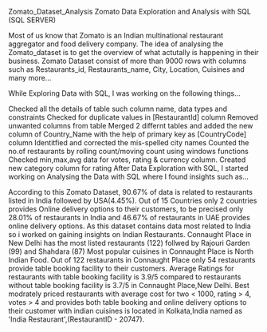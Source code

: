 Zomato_Dataset_Analysis
Zomato Data Exploration and Analysis with SQL (SQL SERVER)

Most of us know that Zomato is an Indian multinational restaurant aggregator and food delivery company. The idea of analysing the Zomato_dataset is to get the overview of what actutally is happening in their business. Zomato Dataset consist of more than 9000 rows with columns such as Restaurants_id, Restaurants_name, City, Location, Cuisines and many more...

While Exploring Data with SQL, I was working on the following things...

Checked all the details of table such column name, data types and constraints
Checked for duplicate values in [RestaurantId] column
Removed unwanted columns from table
Merged 2 differnt tables and added the new column of Country_Name with the help of primary key as [CountryCode] column
Identitfied and corrected the mis-spelled city names
Counted the no.of restaurants by rolling count/moving count using windows functions
Checked min,max,avg data for votes, rating & currency column.
Created new category column for rating
After Data Exploration with SQL, I started working on Analysing the Data with SQL where I found insights such as...

According to this Zomato Dataset, 90.67% of data is related to restaurants listed in India followed by USA(4.45%).
Out of 15 Countries only 2 countries provides Online delivery options to their customers, to be precised only 28.01% of restaurants in India and 46.67% of restaurants in UAE provides online delivery options.
As this dataset contains data most related to India so i worked on gaining insights on Indian Restaurants.
Connaught Place in New Delhi has the most listed restaurants (122) follwed by Rajouri Garden (99) and Shahdara (87)
Most popular cuisines in Connaught Place is North Indian Food.
Out of 122 restaurants in Connaught Place only 54 restaurants provide table booking facility to their customers.
Average Ratings for restaurants with table booking facility is 3.9/5 compared to restaurants without table booking facility is 3.7/5 in Connaught Place,New Delhi.
Best modrately priced restaurants with average cost for two < 1000, rating > 4, votes > 4 and provides both table booking and online delivery options to their customer with indian cuisines is located in Kolkata,India named as 'India Restaurant',(RestaurantID - 20747).
